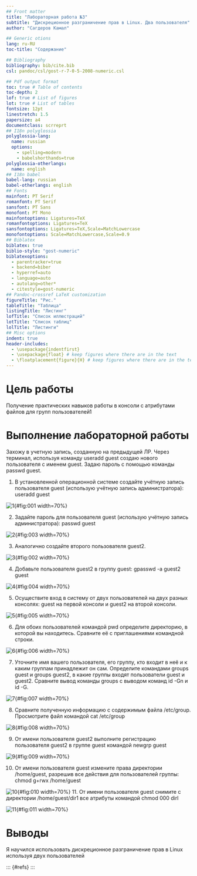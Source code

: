 ```yaml
---
## Front matter
title: "Лабораторная работа №3"
subtitle: "Дискреционное разграничение прав в Linux. Два пользователя"
author: "Сагдеров Камал"

## Generic otions
lang: ru-RU
toc-title: "Содержание"

## Bibliography
bibliography: bib/cite.bib
csl: pandoc/csl/gost-r-7-0-5-2008-numeric.csl

## Pdf output format
toc: true # Table of contents
toc-depth: 2
lof: true # List of figures
lot: true # List of tables
fontsize: 12pt
linestretch: 1.5
papersize: a4
documentclass: scrreprt
## I18n polyglossia
polyglossia-lang:
  name: russian
  options:
	- spelling=modern
	- babelshorthands=true
polyglossia-otherlangs:
  name: english
## I18n babel
babel-lang: russian
babel-otherlangs: english
## Fonts
mainfont: PT Serif
romanfont: PT Serif
sansfont: PT Sans
monofont: PT Mono
mainfontoptions: Ligatures=TeX
romanfontoptions: Ligatures=TeX
sansfontoptions: Ligatures=TeX,Scale=MatchLowercase
monofontoptions: Scale=MatchLowercase,Scale=0.9
## Biblatex
biblatex: true
biblio-style: "gost-numeric"
biblatexoptions:
  - parentracker=true
  - backend=biber
  - hyperref=auto
  - language=auto
  - autolang=other*
  - citestyle=gost-numeric
## Pandoc-crossref LaTeX customization
figureTitle: "Рис."
tableTitle: "Таблица"
listingTitle: "Листинг"
lofTitle: "Список иллюстраций"
lotTitle: "Список таблиц"
lolTitle: "Листинги"
## Misc options
indent: true
header-includes:
  - \usepackage{indentfirst}
  - \usepackage{float} # keep figures where there are in the text
  - \floatplacement{figure}{H} # keep figures where there are in the text
---
```


# Цель работы

Получение практических навыков работы в консоли с атрибутами файлов для групп пользователей1

# Выполнение лабораторной работы

Захожу в учетную запись, созданную на предыдущей ЛР. Через терминал, используя команду useradd guest создаю нового пользователя с именем guest.
Задаю пароль с помощью команды passwd guest.

1. В установленной операционной системе создайте учётную запись пользователя guest (использую учётную запись администратора):
useradd guest

![1](image/1.png){#fig:001 width=70%}

2. Задайте пароль для пользователя guest (использую учётную запись администратора):
passwd guest

![2](image/3.png){#fig:003 width=70%}

3. Аналогично создайте второго пользователя guest2.

![3](image/2.png){#fig:002 width=70%}

4. Добавьте пользователя guest2 в группу guest: gpasswd -a guest2 guest

![4](image/4.png){#fig:004 width=70%}

5. Осуществите вход в систему от двух пользователей на двух разных консолях: guest на первой консоли и guest2 на второй консоли.

![5](image/5.png){#fig:005 width=70%}

6. Для обоих пользователей командой pwd определите директорию, в которой вы находитесь. Сравните её с приглашениями командной строки.

![6](image/6.png){#fig:006 width=70%}

7. Уточните имя вашего пользователя, его группу, кто входит в неё и к каким группам принадлежит он сам. Определите командами
groups guest и groups guest2, в какие группы входят пользователи guest и guest2. Сравните вывод команды groups с выводом команд
id -Gn и id -G.

![7](image/7.png){#fig:007 width=70%}

8. Сравните полученную информацию с содержимым файла /etc/group. Просмотрите файл командой
cat /etc/group

![8](image/8.png){#fig:008 width=70%}

9. От имени пользователя guest2 выполните регистрацию пользователя guest2 в группе guest командой
newgrp guest

![9](image/9.png){#fig:009 width=70%}

10. От имени пользователя guest измените права директории /home/guest, разрешив все действия для пользователей группы:
chmod g+rwx /home/guest

![10](image/10.png){#fig:010 width=70%}
11. От имени пользователя guest снимите с директории /home/guest/dir1 все атрибуты командой
chmod 000 dirl

![11](image/11.png){#fig:011 width=70%}


# Выводы

Я научился использовать дискреционное разграничение прав в Linux используя двух пользователей

::: {#refs}
:::
